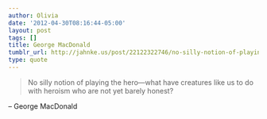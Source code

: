 ```yaml
---
author: Olivia
date: '2012-04-30T08:16:44-05:00'
layout: post
tags: []
title: George MacDonald
tumblr_url: http://jahnke.us/post/22122322746/no-silly-notion-of-playing-the-hero-what-have
type: quote
---
```


> No silly notion of playing the hero—what have creatures like us to do with heroism who are not yet barely honest?

– George MacDonald
